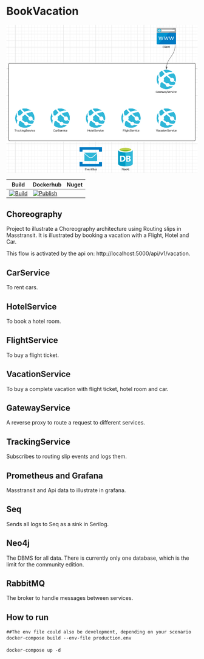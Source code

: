 # BookVacation

![Architecture](architecture.png "Architecture")


|Build|Dockerhub|Nuget|
|-----|---------|-----|
| [![Build](https://github.com/jokk-itu/BookVacation/actions/workflows/build.yml/badge.svg)](https://github.com/jokk-itu/BookVacation/actions/workflows/build.yml) | [![Publish](https://github.com/jokk-itu/BookVacation/actions/workflows/publish.yml/badge.svg)](https://github.com/jokk-itu/BookVacation/actions/workflows/publish.yml) ||


## Choreography

Project to illustrate a Choreography architecture using Routing slips in Masstransit.
It is illustrated by booking a vacation with a Flight, Hotel and Car.

This flow is activated by the api on: http://localhost:5000/api/v1/vacation.

## CarService
To rent cars.

## HotelService
To book a hotel room.

## FlightService
To buy a flight ticket.

## VacationService
To buy a complete vacation with flight ticket, hotel room and car.

## GatewayService
A reverse proxy to route a request to different services.

## TrackingService
Subscribes to routing slip events and logs them.

## Prometheus and Grafana
Masstransit and Api data to illustrate in grafana.

## Seq
Sends all logs to Seq as a sink in Serilog.

## Neo4j
The DBMS for all data. There is currently only one database, which is the limit for the community edition.

## RabbitMQ
The broker to handle messages between services.


## How to run

```
##The env file could also be development, depending on your scenario
docker-compose build --env-file production.env

docker-compose up -d
```
